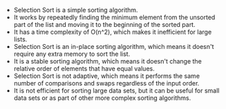 

- Selection Sort is a simple sorting algorithm.
- It works by repeatedly finding the minimum element from the unsorted part of the list and moving it to the beginning of the sorted part.
- It has a time complexity of O(n^2), which makes it inefficient for large lists.
- Selection Sort is an in-place sorting algorithm, which means it doesn't require any extra memory to sort the list.
- It is a stable sorting algorithm, which means it doesn't change the relative order of elements that have equal values.
- Selection Sort is not adaptive, which means it performs the same number of comparisons and swaps regardless of the input order.
- It is not efficient for sorting large data sets, but it can be useful for small data sets or as part of other more complex sorting algorithms.
